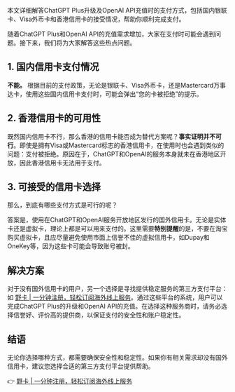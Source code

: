 本文详细解答ChatGPT Plus升级及OpenAI API充值时的支付方式，包括国内银联卡、Visa外币卡和香港信用卡的接受情况，帮助你顺利完成支付。

随着ChatGPT Plus和OpenAI API的充值需求增加，大家在支付时可能会遇到问题。接下来，我们将为大家解答这些热点问题。

## 1. 国内信用卡支付情况

**不能。** 根据目前的支付政策，无论是银联卡、Visa外币卡，还是Mastercard万事达卡，使用这些国内信用卡支付时，可能会弹出“您的卡被拒绝”的提示。

## 2. 香港信用卡的可用性

既然国内信用卡不行，那么香港的信用卡能否成为替代方案呢？**事实证明并不可行**。即使是拥有Visa或Mastercard标志的香港信用卡，在使用时也会遇到类似的问题：支付被拒绝。原因在于，ChatGPT和OpenAI的服务本身就未在香港地区开放，因此香港信用卡无法用于支付。

## 3. 可接受的信用卡选择

那么，到底有哪些支付方式是可行的呢？

答案是，使用在ChatGPT和OpenAI服务开放地区发行的国外信用卡。无论是实体卡还是虚拟卡，理论上都是可以用来支付的。这里需要**特别提醒**的是，不要在淘宝购买虚拟卡，且应尽量避免使用市面上信誉不佳的虚拟信用卡，如Dupay和OneKey等，因为这些卡可能会导致账号被封。

## 解决方案

对于没有国外信用卡的用户，另一个选择是寻找提供稳定服务的第三方支付平台：如 [野卡 | 一分钟注册，轻松订阅海外线上服务](https://bit.ly/bewildcard)。通过这些平台的系统，用户可以完成ChatGPT Plus的升级和OpenAI API的充值。在选择这种服务商时，请务必选择信誉好、评价高的提供商，以保证支付的安全性和账户稳定性。

## 结语

无论你选择哪种方式，都需要确保安全性和稳定性。如果你有相关需求却没有国外信用卡，建议您选择合适的第三方支付平台提供帮助。

👉 [野卡 | 一分钟注册，轻松订阅海外线上服务](https://bit.ly/bewildcard)